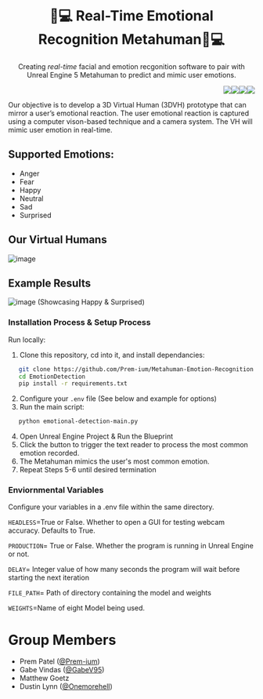 <h1 align="center"> 🧠💻 Real-Time Emotional Recognition Metahuman🧠💻 </h1>
<p align="center">Creating <i>real-time</i> facial and emotion recgonition software to pair with Unreal Engine 5 Metahuman to predict and mimic user emotions.</p>
<p align="right"><img src="https://img.shields.io/badge/python-3670A0?style=for-the-badge&logo=python&logoColor=ffdd54"/><img src="https://img.shields.io/badge/TensorFlow-%23FF6F00.svg?style=for-the-badge&logo=TensorFlow&logoColor=white"/><img src="https://img.shields.io/badge/numpy-%23013243.svg?style=for-the-badge&logo=numpy&logoColor=white"/><img src="https://img.shields.io/badge/Keras-%23D00000.svg?style=for-the-badge&logo=Keras&logoColor=white"/></p>
Our objective is to develop a 3D Virtual Human (3DVH) prototype that can mirror a user’s emotional reaction. The user emotional reaction is captured using a computer vison-based technique and a camera system.  The VH will mimic user emotion in real-time.

## Supported Emotions:
- Anger
- Fear
- Happy
- Neutral
- Sad
- Surprised

## Our Virtual Humans
![image](https://user-images.githubusercontent.com/80719066/229881331-faa04b08-8524-4901-9398-e8b927542c98.png)
## Example Results 
![image](https://user-images.githubusercontent.com/80719066/229880499-9b973ded-d2ea-453f-8590-f873696ad039.png)
(Showcasing Happy & Surprised)

### Installation Process & Setup Process
Run locally:
1. Clone this repository, cd into it, and install dependancies:
```sh
   git clone https://github.com/Prem-ium/Metahuman-Emotion-Recognition.git
   cd EmotionDetection
   pip install -r requirements.txt
   ```
2. Configure your `.env` file (See below and example for options)
3. Run the main script:
```sh
   python emotional-detection-main.py
```
4. Open Unreal Engine Project & Run the Blueprint
5. Click the button to trigger the text reader to process the most common emotion recorded.
6. The Metahuman mimics the user's most common emotion.
7. Repeat Steps 5-6 until desired termination

### Enviornmental Variables
Configure your variables in a .env file within the same directory.

`HEADLESS`=True or False. Whether to open a GUI for testing webcam accuracy. Defaults to True.

`PRODUCTION`= True or False. Whether the program is running in Unreal Engine or not.

`DELAY`= Integer value of how many seconds the program will wait before starting the next iteration

`FILE_PATH`= Path of directory containing the model and weights

`WEIGHTS`=Name of eight Model being used.

# Group Members
- Prem Patel ([@Prem-ium](https://github.com/Prem-ium))
- Gabe Vindas ([@GabeV95](https://github.com/GabeV95))
- Matthew Goetz
- Dustin Lynn ([@Onemorehell](https://github.com/Onemorehell))
